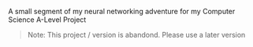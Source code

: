 A small segment of my neural networking adventure for my Computer Science A-Level Project

> Note: This project / version is abandond. Please use a later version
